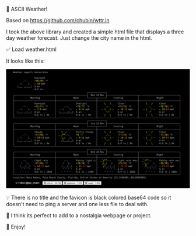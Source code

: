 🥁 ASCII Weather!

Based on https://github.com/chubin/wttr.in

I took the above library and created a simple html file that displays a three day weather forecast. Just change the city name in the html.

✅ Load weather.html

It looks like this:

![screenshot](weather.png)

💡 There is no title and the favicon is black colored base64 code so it doesn't need to ping a server and one less file to deal with.

💬 I think its perfect to add to a nostalgia webpage or project.

🎸 Enjoy!

